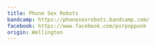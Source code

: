 ```yaml
---
title: Phone Sex Robots
bandcamp: https://phonesexrobots.bandcamp.com/
facebook: https://www.facebook.com/psrpoppunk
origin: Wellington
---
```

